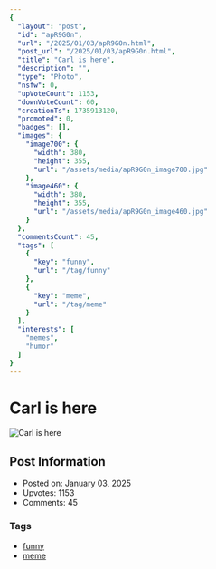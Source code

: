 ```yaml
---
{
  "layout": "post",
  "id": "apR9G0n",
  "url": "/2025/01/03/apR9G0n.html",
  "post_url": "/2025/01/03/apR9G0n.html",
  "title": "Carl is here",
  "description": "",
  "type": "Photo",
  "nsfw": 0,
  "upVoteCount": 1153,
  "downVoteCount": 60,
  "creationTs": 1735913120,
  "promoted": 0,
  "badges": [],
  "images": {
    "image700": {
      "width": 380,
      "height": 355,
      "url": "/assets/media/apR9G0n_image700.jpg"
    },
    "image460": {
      "width": 380,
      "height": 355,
      "url": "/assets/media/apR9G0n_image460.jpg"
    }
  },
  "commentsCount": 45,
  "tags": [
    {
      "key": "funny",
      "url": "/tag/funny"
    },
    {
      "key": "meme",
      "url": "/tag/meme"
    }
  ],
  "interests": [
    "memes",
    "humor"
  ]
}
---
```


# Carl is here

![Carl is here](/assets/media/apR9G0n_image700.jpg)

## Post Information

- Posted on: January 03, 2025
- Upvotes: 1153
- Comments: 45

### Tags

- [funny](/tag/funny)
- [meme](/tag/meme)
